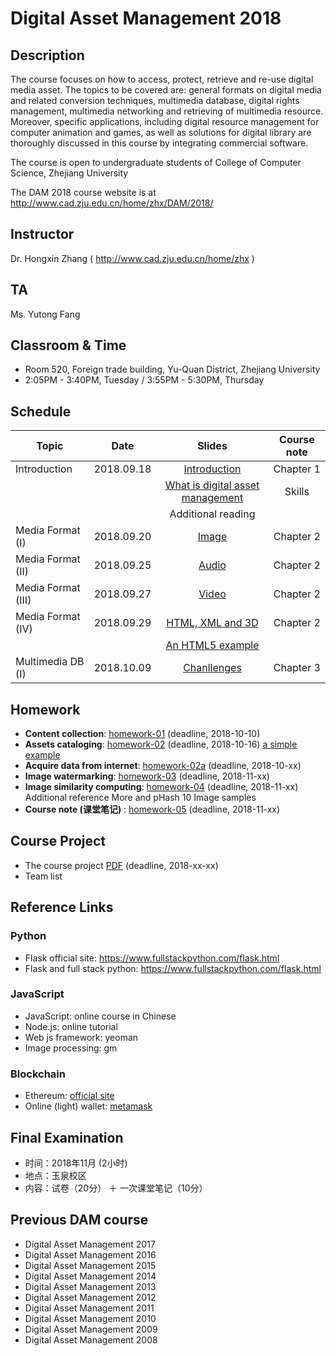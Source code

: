 # Digital Asset Management 2018

## Description
The course focuses on how to access, protect, retrieve and re-use digital media asset. The topics to be covered are: general formats on digital media and related conversion techniques, multimedia database, digital rights management, multimedia networking and retrieving of multimedia resource. Moreover, specific applications, including digital resource management for computer animation and games, as well as solutions for digital library are thoroughly discussed in this course by integrating commercial software.

The course is open to undergraduate students of College of Computer Science, Zhejiang University

The DAM 2018 course website is at http://www.cad.zju.edu.cn/home/zhx/DAM/2018/

## Instructor
Dr. Hongxin Zhang ( http://www.cad.zju.edu.cn/home/zhx )

## TA
Ms. Yutong Fang

## Classroom & Time
- Room 520, Foreign trade building, Yu-Quan District, Zhejiang University
- 2:05PM - 3:40PM, Tuesday / 3:55PM - 5:30PM, Thursday

## Schedule
|   Topic          |     Date     |                  Slides                                   |   Course note      |          
| ---------------- |:------------:|:---------------------------------------------------------:|:------------------:|
|  Introduction    |  2018.09.18  |  [Introduction](pdf/dam2018-00.pdf)                       |   Chapter 1        |
|                  |              |  [What is digital asset management](pdf/dam2018-01.pdf)   |   Skills           |
|                  |              |  Additional reading                                       |                    |
|Media Format (I)  |  2018.09.20  |  [Image](pdf/dam2018-02.pdf)                              |   Chapter 2        |
|Media Format (II) |  2018.09.25  |  [Audio](pdf/dam2018-03.pdf)                              |   Chapter 2        |
|Media Format (III)|  2018.09.27  |  [Video](pdf/dam2018-04.pdf)                              |   Chapter 2        |
|Media Format (IV) |  2018.09.29  |  [HTML, XML and 3D](pdf/dam2018-05.pdf)                   |   Chapter 2        |
|                  |              |  [An HTML5 example](examples/html5)                       |                    |
|Multimedia DB (I) |  2018.10.09  |  [Chanllenges](pdf/dam2018-06.pdf)                        |   Chapter 3        |

## Homework
- **Content collection**: [homework-01](pdf/dam2018-hw01.pdf) (deadline, 2018-10-10)
- **Assets cataloging**: [homework-02](pdf/dam2018-hw02.pdf) (deadline, 2018-10-16)  [a simple example](https://www.midifan.com)
- **Acquire data from internet**: [homework-02a](pdf/dam2018-hw02a.pdf) (deadline, 2018-10-xx)
- **Image watermarking**: [homework-03](pdf/dam2018-hw03.pdf) (deadline, 2018-11-xx)
- **Image similarity computing**: [homework-04](pdf/dam2018-hw04.pdf) (deadline, 2018-11-xx) Additional reference More and pHash 10 Image samples
- **Course note (课堂笔记)** : [homework-05](pdf/dam2018-hw05.pdf) (deadline, 2018-11-xx)

## Course Project
- The course project [PDF](pdf/dam2018-project.pdf) (deadline, 2018-xx-xx)
- Team list

## Reference Links

### Python
- Flask official site: https://www.fullstackpython.com/flask.html
- Flask and full stack python: https://www.fullstackpython.com/flask.html


### JavaScript
- JavaScript: online course in Chinese
- Node.js: online tutorial
- Web js framework: yeoman
- Image processing: gm

### Blockchain
- Ethereum: [official site](https://www.ethereum.org/)
- Online (light) wallet: [metamask](https://metamask.io/)


## Final Examination
+ 时间：2018年11月 (2小时)
+ 地点：玉泉校区
+ 内容：试卷（20分） ＋ 一次课堂笔记（10分）

## Previous DAM course
+ Digital Asset Management 2017
+ Digital Asset Management 2016
+ Digital Asset Management 2015
+ Digital Asset Management 2014
+ Digital Asset Management 2013
+ Digital Asset Management 2012
+ Digital Asset Management 2011
+ Digital Asset Management 2010
+ Digital Asset Management 2009
+ Digital Asset Management 2008
